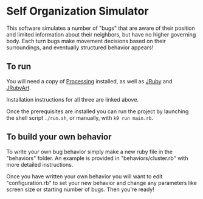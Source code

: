 Self Organization Simulator
===========================

This software simulates a number of "bugs" that are aware of their position and limited information about their neighbors, but have no higher governing body. Each turn bugs make movement decisions based on their surroundings, and eventually structured behavior appears!

To run
------

You will need a copy of [Processing](https://processing.org/) installed, as well as [JRuby](http://jruby.org/download) and [JRubyArt](https://github.com/ruby-processing/JRubyArt).

Installation instructions for all three are linked above.

Once the prerequisites are installed you can run the project by launching the shell script `./run.sh`, or manually, with `k9 run main.rb`.

To build your own behavior
--------------------------

To write your own bug behavior simply make a new ruby file in the "behaviors" folder. An example is provided in "behaviors/cluster.rb" with more detailed instructions.

Once you have written your own behavior you will want to edit "configuration.rb" to set your new behavior and change any parameters like screen size or starting number of bugs. Then you're ready!
